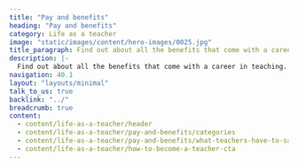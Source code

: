 ```yaml
---
title: "Pay and benefits"
heading: "Pay and benefits"
category: Life as a teacher
image: "static/images/content/hero-images/0025.jpg"
title_paragraph: Find out about all the benefits that come with a career in teaching. 
description: |-
  Find out about all the benefits that come with a career in teaching.
navigation: 40.1
layout: "layouts/minimal"
talk_to_us: true
backlink: "../"
breadcrumb: true
content:
  - content/life-as-a-teacher/header
  - content/life-as-a-teacher/pay-and-benefits/categories
  - content/life-as-a-teacher/pay-and-benefits/what-teachers-have-to-say
  - content/life-as-a-teacher/how-to-become-a-teacher-cta
---
```

